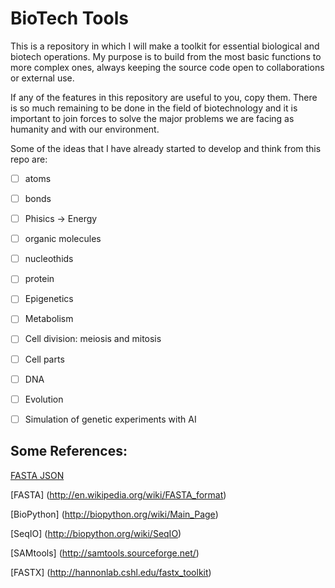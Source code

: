 # BioTech Tools

This is a repository in which I will make a toolkit for essential biological and biotech operations. My purpose is to build from the most basic functions to more complex ones, always keeping the source code open to collaborations or external use.

If any of the features in this repository are useful to you, copy them. There is so much remaining to be done in the field of biotechnology and it is important to join forces to solve the major problems we are facing as humanity and with our environment.

Some of the ideas that I have already started to develop and think from this repo are:

- [ ] atoms

- [ ] bonds

- [ ] Phisics -> Energy

- [ ] organic molecules

- [ ] nucleothids

- [ ] protein

- [ ] Epigenetics

- [ ] Metabolism

- [ ] Cell division: meiosis and mitosis

- [ ] Cell parts

- [ ] DNA

- [ ] Evolution

- [ ] Simulation of genetic experiments with AI





## Some References:

[FASTA JSON](https://gist.github.com/BenLangmead/8307011)

[FASTA] (http://en.wikipedia.org/wiki/FASTA_format)

[BioPython] (http://biopython.org/wiki/Main_Page)

[SeqIO] (http://biopython.org/wiki/SeqIO)

[SAMtools] (http://samtools.sourceforge.net/)

[FASTX] (http://hannonlab.cshl.edu/fastx_toolkit)
